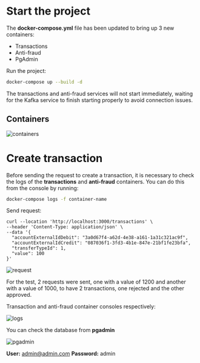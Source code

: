 # Start the project

The **docker-compose.yml** file has been updated to bring up 3 new containers:

-   Transactions
-   Anti-fraud
-   PgAdmin

Run the project:

```bash
docker-compose up --build -d
```

The transactions and anti-fraud services will not start immediately, waiting for the Kafka service to finish starting properly to avoid connection issues.

## Containers

![containers](https://github.com/user-attachments/assets/9fc6f045-217d-4bdc-ad5f-49ec156290e5)

# Create transaction
Before sending the request to create a transaction, it is necessary to check the logs of the **transactions** and **anti-fraud** containers. You can do this from the console by running:

```bash
docker-compose logs -f container-name
```

Send request: 

```curl
curl --location 'http://localhost:3000/transactions' \
--header 'Content-Type: application/json' \
--data '{
  "accountExternalIdDebit": "3a0d67f4-a62d-4e38-a161-1a31c321ac9f",
  "accountExternalIdCredit": "087036f1-3fd3-4b1e-847e-21bf1fe23bfa",
  "transferTypeId": 1,
  "value": 100
}'
```

![request](https://github.com/user-attachments/assets/31ba5401-c2e9-495d-8594-02569f4ad65d)

For the test, 2 requests were sent, one with a value of 1200 and another with a value of 1000, to have 2 transactions, one rejected and the other approved.

Transaction and anti-fraud container consoles respectively:

![logs](https://github.com/user-attachments/assets/e6879bd2-dd42-4091-9749-8ce7a76a9d51)

You can check the database from **pgadmin**

![pgadmin](https://github.com/user-attachments/assets/2b806ea8-669c-434d-8b66-b0f58773ffcd)

**User:** admin@admin.com
**Password:** admin


